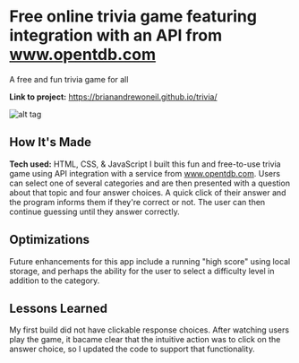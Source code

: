 # Free online trivia game featuring integration with an API from www.opentdb.com
A free and fun trivia game for all

**Link to project:** https://brianandrewoneil.github.io/trivia/

![alt tag](https://brianandrewoneil.github.io/trivia/img/trivia.png)

## How It's Made

**Tech used:** HTML, CSS, & JavaScript
I built this fun and free-to-use trivia game using API integration with a service from www.opentdb.com. Users can select one of several categories and are then presented with a question about that topic and four answer choices. A quick click of their answer and the program informs them if they're correct or not. The user can then continue guessing until they answer correctly.

## Optimizations
Future enhancements for this app include a running "high score" using local storage, and perhaps the ability for the user to select a difficulty level in addition to the category.

## Lessons Learned
My first build did not have clickable response choices. After watching users play the game, it bacame clear that the intuitive action was to click on the answer choice, so I updated the code to support that functionality.

